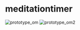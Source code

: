 # meditationtimer
![prototype_om](https://user-images.githubusercontent.com/62879239/143241305-ee5b638b-cefa-4f72-9f7d-8568d71602eb.PNG)
![prototype_om2](https://user-images.githubusercontent.com/62879239/143241308-5c5ba7eb-fb1f-4e70-919d-87a638967efd.PNG)
